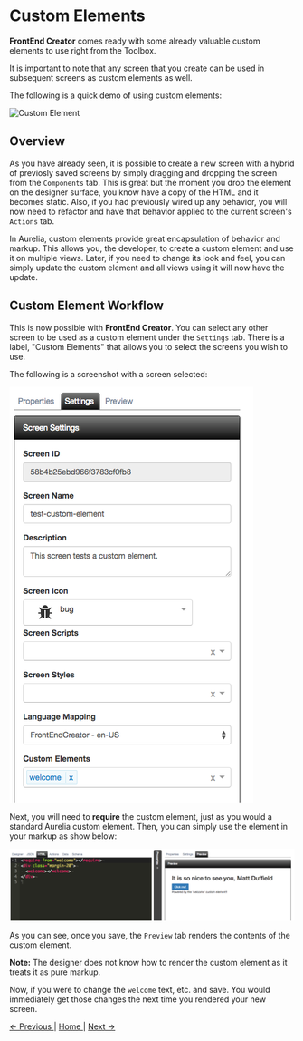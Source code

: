 # Custom Elements

**FrontEnd Creator** comes ready with some already valuable custom elements to use right from the Toolbox. 

It is important to note that any screen that you create can be used in subsequent screens as custom elements as well.

The following is a quick demo of using custom elements:

![Custom Element](images/custom-element.gif)


## Overview

As you have already seen, it is possible to create a new screen with a hybrid of previosly saved screens by simply dragging and dropping the screen from the `Components` tab. This is great but the moment you drop the element on the designer surface, you know have a copy of the HTML and it becomes static. Also, if you had previously wired up any behavior, you will now need to refactor and have that behavior applied to the current screen's `Actions` tab.

In Aurelia, custom elements provide great encapsulation of behavior and markup. This allows you, the developer, to create a custom element and use it on multiple views. Later, if you need to change its look and feel, you can simply update the custom element and all views using it will now have the update. 

## Custom Element Workflow

This is now possible with **FrontEnd Creator**. You can select any other screen to be used as a custom element under the `Settings` tab. There is a label, "Custom Elements" that allows you to select the screens you wish to use.

The following is a screenshot with a screen selected:

![Custom Element](images/custom-element-settings.png)

Next, you will need to **require** the custom element, just as you would a standard Aurelia custom element. Then, you can simply use the element in your markup as show below:

![Custom Element](images/custom-element-markup.png)

As you can see, once you save, the `Preview` tab renders the contents of the custom element. 

**Note:** The designer does not know how to render the custom element as it treats it as pure markup. 

Now, if you were to change the `welcome` text, etc. and save. You would immediately get those changes the next time you rendered your new screen.


[ <- Previous ](dialogs) | [ Home ](home) | [ Next -> ](flexbox)
